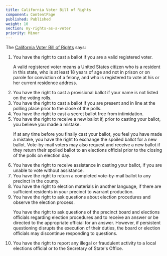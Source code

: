 ```yaml
---
title: California Voter Bill of Rights
component: ContentPage
published: Published
weight: 10
section: my-rights-as-a-voter
priority: Minor
---
```

<p>The <a href="http://voterguide.sos.ca.gov/en/voter-info/voter-bill-of-rights.htm">California Voter Bill of Rights</a> says:</p>
<ol>
<li>You have the right to cast a ballot if you are a valid registered voter.
<p>A valid registered voter means a United States citizen who is a resident in this state, who is at least 18 years of age and not in prison or on parole for conviction of a felony, and who is registered to vote at his or her current residence address.</p>
</li>
<li>You have the right to cast a provisional ballot if your name is not listed on the voting rolls.</li>
<li>You have the right to cast a ballot if you are present and in line at the polling place prior to the close of the polls.</li>
<li>You have the right to cast a secret ballot free from intimidation.</li>
<li>You have the right to receive a new ballot if, prior to casting your ballot, you believe you made a mistake.
<p>If at any time before you finally cast your ballot, you feel you have made a mistake, you have the right to exchange the spoiled ballot for a new ballot. Vote-by-mail voters may also request and receive a new ballot if they return their spoiled ballot to an elections official prior to the closing of the polls on election day.</p>
</li>
<li>You have the right to receive assistance in casting your ballot, if you are unable to vote without assistance.</li>
<li>You have the right to return a completed vote-by-mail ballot to any precinct in the county.</li>
<li>You have the right to election materials in another language, if there are sufficient residents in your precinct to warrant production.</li>
<li>You have the right to ask questions about election procedures and observe the election process.
<p>You have the right to ask questions of the precinct board and elections officials regarding election procedures and to receive an answer or be directed to the appropriate official for an answer. However, if persistent questioning disrupts the execution of their duties, the board or election officials may discontinue responding to questions.</p>
</li>
<li>You have the right to report any illegal or fraudulent activity to a local elections official or to the Secretary of State's Office.</li>
</ol>